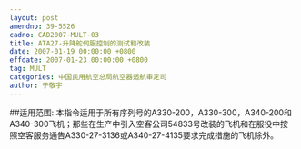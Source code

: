 ```yaml
---
layout: post
amendno: 39-5526
cadno: CAD2007-MULT-03
title: ATA27-升降舵伺服控制的测试和改装
date: 2007-01-19 00:00:00 +0800
effdate: 2007-01-23 00:00:00 +0800
tag: MULT
categories: 中国民用航空总局航空器适航审定司
author: 于敬宇
---
```


##适用范围:
本指令适用于所有序列号的A330-200，A330-300，A340-200和A340-300飞机；那些在生产中引入空客公司54833号改装的飞机和在服役中按照空客服务通告A330-27-3136或A340-27-4135要求完成措施的飞机除外。

